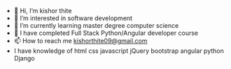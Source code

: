 - 👋 Hi, I’m kishor thite
- 👀 I’m interested in software development
- 🌱 I’m currently learning master degree computer science
- 💞️ I have completed Full Stack Python/Angular developer course
- 📫 How to reach me kishorthite09@gmail.com
-    I have knowledge of html css javascript jQuery bootstrap angular python Django
<!---
kishor691/kishor691 is a ✨ special ✨ repository because its `README.md` (this file) appears on your GitHub profile.
You can click the Preview link to take a look at your changes.
--->
